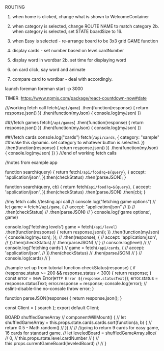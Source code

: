 ROUTING

1. when home is clicked, change what is shown to WelcomeContainer
2. when category is selected, change ROUTE NAME to match category
   2b. when category is selected, set STATE boardSize to 16.
3. when Easy is selected - re-arrange board to be 3x3 grid
   GAME function

4. display cards - set number based on level.cardNumber
5. display word in wordbar
   2b. set time for displaying word
6. on card click, say word and animate
7. compare card to wordbar - deal with accordingly.

launch foreman
foreman start -p 3000

TIMER:
https://www.npmjs.com/package/react-countdown-now#date

///working fetch call
fetch(`/api/game`)
.then(function(response) {
return response.json()
})
.then(function(myJson) {
console.log(myJson)
})

##//fetch games
fetch(`/api/games`)
.then(function(response) {
return response.json()
})
.then(function(myJson) {
console.log(myJson)
})

##//fetch cards
console.log("cards")
fetch(`/api/cards`, {
category: "sample" ##make this dynamic. set category to whatever button is selected.
})
.then(function(response) {
return response.json()
})
.then(function(myJson) {
console.log(myJson)
})
}
///end of working fetch calls

//notes from example app

function search(query) {
return fetch(`/api/food?q=${query}`, {
accept: 'application/json',
}).then(checkStatus)
.then(parseJSON);
}

function search(query, cb) {
return fetch(`api/food?q=${query}`, {
accept: 'application/json',
}).then(checkStatus)
.then(parseJSON)
.then(cb);
}

//my fetch calls
//testing api call
// console.log("fetching game options")
// let game = fetch(`/api/game`, {
// accept: "application/json"
// })
// .then(checkStatus)
// .then(parseJSON)
// }
console.log('game options:', game)

console.log('fetching levels')
game = fetch(`/api/level`)
.then(function(response) {
return response.json();
})
.then(function(myJson) {
console.log(myJson);
});
// .then(response), {
// accept: 'application/json',
// }).then(checkStatus)
// .then(parseJSON)
// }
// console.log(level)
//
// console.log('fetching cards')
// game = fetch(`/api/cards`, {
// accept: 'application/json',
// }).then(checkStatus)
// .then(parseJSON)
// }
// console.log(cards)
// }

//sample set up from tutorial
function checkStatus(response) {
if (response.status >= 200 && response.status < 300) {
return response;
}
const error = new Error(`HTTP Error ${response.statusText}`);
error.status = response.statusText;
error.response = response;
console.log(error); // eslint-disable-line no-console
throw error;
}

function parseJSON(response) {
return response.json();
}

const Client = { search };
export default Client;

BOARD shuffledGameArray // componentWillMount() {
// let shuffledGameArray = this.props.state.cards.cards.sort(function(a, b) {
// return 0.5 - Math.random()
// })
//
// //going to return 9 cards for easy game, 16 cards for standard game.
// let leveledBoard = shuffledGameArray.slice(
// 0,
// this.props.state.level.cardNumber
// )
// this.props.currentGameBoard(leveledBoard)
//
// }
